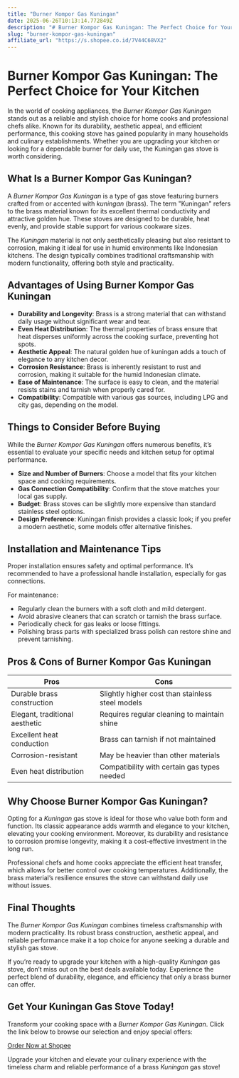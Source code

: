 ```yaml
---
title: "Burner Kompor Gas Kuningan"
date: 2025-06-26T10:13:14.772849Z
description: "# Burner Kompor Gas Kuningan: The Perfect Choice for Your Kitchen..."
slug: "burner-kompor-gas-kuningan"
affiliate_url: "https://s.shopee.co.id/7V44C68VX2"
---
```

# Burner Kompor Gas Kuningan: The Perfect Choice for Your Kitchen

In the world of cooking appliances, the *Burner Kompor Gas Kuningan* stands out as a reliable and stylish choice for home cooks and professional chefs alike. Known for its durability, aesthetic appeal, and efficient performance, this cooking stove has gained popularity in many households and culinary establishments. Whether you are upgrading your kitchen or looking for a dependable burner for daily use, the Kuningan gas stove is worth considering.

## What Is a Burner Kompor Gas Kuningan?

A *Burner Kompor Gas Kuningan* is a type of gas stove featuring burners crafted from or accented with *kuningan* (brass). The term "Kuningan" refers to the brass material known for its excellent thermal conductivity and attractive golden hue. These stoves are designed to be durable, heat evenly, and provide stable support for various cookware sizes.

The *Kuningan* material is not only aesthetically pleasing but also resistant to corrosion, making it ideal for use in humid environments like Indonesian kitchens. The design typically combines traditional craftsmanship with modern functionality, offering both style and practicality.

## Advantages of Using Burner Kompor Gas Kuningan

- **Durability and Longevity**: Brass is a strong material that can withstand daily usage without significant wear and tear.
- **Even Heat Distribution**: The thermal properties of brass ensure that heat disperses uniformly across the cooking surface, preventing hot spots.
- **Aesthetic Appeal**: The natural golden hue of kuningan adds a touch of elegance to any kitchen decor.
- **Corrosion Resistance**: Brass is inherently resistant to rust and corrosion, making it suitable for the humid Indonesian climate.
- **Ease of Maintenance**: The surface is easy to clean, and the material resists stains and tarnish when properly cared for.
- **Compatibility**: Compatible with various gas sources, including LPG and city gas, depending on the model.

## Things to Consider Before Buying

While the *Burner Kompor Gas Kuningan* offers numerous benefits, it’s essential to evaluate your specific needs and kitchen setup for optimal performance.

- **Size and Number of Burners**: Choose a model that fits your kitchen space and cooking requirements.
- **Gas Connection Compatibility**: Confirm that the stove matches your local gas supply.
- **Budget**: Brass stoves can be slightly more expensive than standard stainless steel options.
- **Design Preference**: Kuningan finish provides a classic look; if you prefer a modern aesthetic, some models offer alternative finishes.

## Installation and Maintenance Tips

Proper installation ensures safety and optimal performance. It’s recommended to have a professional handle installation, especially for gas connections.

For maintenance:
- Regularly clean the burners with a soft cloth and mild detergent.
- Avoid abrasive cleaners that can scratch or tarnish the brass surface.
- Periodically check for gas leaks or loose fittings.
- Polishing brass parts with specialized brass polish can restore shine and prevent tarnishing.

## Pros & Cons of Burner Kompor Gas Kuningan

| Pros                                   | Cons                                   |
|----------------------------------------|----------------------------------------|
| Durable brass construction            | Slightly higher cost than stainless steel models |
| Elegant, traditional aesthetic        | Requires regular cleaning to maintain shine |
| Excellent heat conduction             | Brass can tarnish if not maintained      |
| Corrosion-resistant                   | May be heavier than other materials     |
| Even heat distribution                | Compatibility with certain gas types needed |

## Why Choose Burner Kompor Gas Kuningan?

Opting for a *Kuningan* gas stove is ideal for those who value both form and function. Its classic appearance adds warmth and elegance to your kitchen, elevating your cooking environment. Moreover, its durability and resistance to corrosion promise longevity, making it a cost-effective investment in the long run.

Professional chefs and home cooks appreciate the efficient heat transfer, which allows for better control over cooking temperatures. Additionally, the brass material’s resilience ensures the stove can withstand daily use without issues.

## Final Thoughts

The *Burner Kompor Gas Kuningan* combines timeless craftsmanship with modern practicality. Its robust brass construction, aesthetic appeal, and reliable performance make it a top choice for anyone seeking a durable and stylish gas stove.

If you’re ready to upgrade your kitchen with a high-quality *Kuningan* gas stove, don’t miss out on the best deals available today. Experience the perfect blend of durability, elegance, and efficiency that only a brass burner can offer.

## Get Your Kuningan Gas Stove Today!

Transform your cooking space with a *Burner Kompor Gas Kuningan*. Click the link below to browse our selection and enjoy special offers:

[Order Now at Shopee](https://s.shopee.co.id/7V44C68VX2)

Upgrade your kitchen and elevate your culinary experience with the timeless charm and reliable performance of a brass *Kuningan* gas stove!